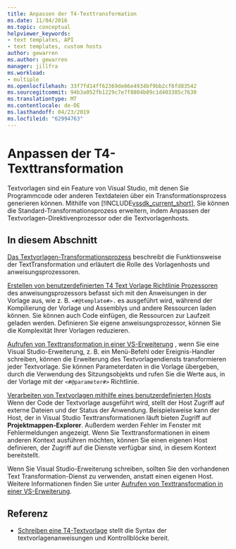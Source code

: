 ```yaml
---
title: Anpassen der T4-Texttransformation
ms.date: 11/04/2016
ms.topic: conceptual
helpviewer_keywords:
- text templates, API
- text templates, custom hosts
author: gewarren
ms.author: gewarren
manager: jillfra
ms.workload:
- multiple
ms.openlocfilehash: 33f7fd14ff62369de66e4934bf9bb2cf6fd83542
ms.sourcegitcommit: 94b3a052fb1229c7e7f8804b09c1d403385c7630
ms.translationtype: MT
ms.contentlocale: de-DE
ms.lasthandoff: 04/23/2019
ms.locfileid: "62994763"
---
```

# <a name="customize-t4-text-transformation"></a>Anpassen der T4-Texttransformation

Textvorlagen sind ein Feature von Visual Studio, mit denen Sie Programmcode oder anderen Textdateien über ein Transformationsprozess generieren können. Mithilfe von [!INCLUDE[vssdk_current_short](../modeling/includes/vssdk_current_short_md.md)], Sie können die Standard-Transformationsprozess erweitern, indem Anpassen der Textvorlagen-Direktivenprozessor oder die Textvorlagenhosts.

## <a name="in-this-section"></a>In diesem Abschnitt

 [Das Textvorlagen-Transformationsprozess](../modeling/the-text-template-transformation-process.md) beschreibt die Funktionsweise der TextTransformation und erläutert die Rolle des Vorlagenhosts und anweisungsprozessoren.

 [Erstellen von benutzerdefinierten T4 Text Vorlage Richtlinie Prozessoren](../modeling/creating-custom-t4-text-template-directive-processors.md) des anweisungsprozessors befasst sich mit den Anweisungen in der Vorlage aus, wie z. B. `<#@template#>.` es ausgeführt wird, während der Kompilierung der Vorlage und Assemblys und andere Ressourcen laden können. Sie können auch Code einfügen, die Ressourcen zur Laufzeit geladen werden. Definieren Sie eigene anweisungsprozessor, können Sie die Komplexität Ihrer Vorlagen reduzieren.

 [Aufrufen von Texttransformation in einer VS-Erweiterung](../modeling/invoking-text-transformation-in-a-vs-extension.md) , wenn Sie eine Visual Studio-Erweiterung, z. B. ein Menü-Befehl oder Ereignis-Handler schreiben, können die Erweiterung des Textvorlagendiensts transformieren jeder Textvorlage. Sie können Parameterdaten in die Vorlage übergeben, durch die Verwendung des Sitzungsobjekts und rufen Sie die Werte aus, in der Vorlage mit der `<#@parameter#>` Richtlinie.

 [Verarbeiten von Textvorlagen mithilfe eines benutzerdefinierten Hosts](../modeling/processing-text-templates-by-using-a-custom-host.md) Wenn der Code der Textvorlage ausgeführt wird, stellt der Host Zugriff auf externe Dateien und der Status der Anwendung. Beispielsweise kann der Host, der in Visual Studio Texttransformationen läuft bieten Zugriff auf **Projektmappen-Explorer**. Außerdem werden Fehler im Fenster mit Fehlermeldungen angezeigt. Wenn Sie Texttransformationen in einem anderen Kontext ausführen möchten, können Sie einen eigenen Host definieren, der Zugriff auf die Dienste verfügbar sind, in diesem Kontext bereitstellt.

 Wenn Sie Visual Studio-Erweiterung schreiben, sollten Sie den vorhandenen Text Transformation-Dienst zu verwenden, anstatt einen eigenen Host. Weitere Informationen finden Sie unter [Aufrufen von Texttransformation in einer VS-Erweiterung](../modeling/invoking-text-transformation-in-a-vs-extension.md).

## <a name="reference"></a>Referenz

- [Schreiben eine T4-Textvorlage](../modeling/writing-a-t4-text-template.md) stellt die Syntax der textvorlagenanweisungen und Kontrollblöcke bereit.